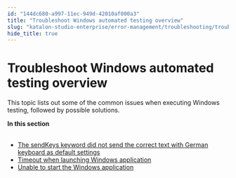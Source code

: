 ```yaml
---
id: "144dc680-a997-11ec-949d-42010af000a3"
title: "Troubleshoot Windows automated testing overview"
slug: "katalon-studio-enterprise/error-management/troubleshooting/troubleshoot-windows-automated-testing-overview"
hide_title: true
---
```


# <a id="id" class="anchor_top_offset"/><a id="ariaid-title1" class="anchor_top_offset"/>Troubleshoot Windows automated testing overview

<p xmlns="http://www.w3.org/1999/xhtml" className="p">This topic lists out some of the common issues when executing Windows testing, followed by possible solutions.</p> 
<nav xmlns="http://www.w3.org/1999/xhtml" role="navigation" className="related-links"><div className="linklist"><strong>In this section</strong><br /><br /><ul className="linklist"><li className="linklist"><a className="link" href="/katalon-studio-enterprise/error-management/troubleshooting/the-sendkeys-keyword-did-not-send-the-correct-text-with-german-keyboard-as-default-settings">The sendKeys keyword did not send the correct text with German keyboard as default settings</a></li><li className="linklist"><a className="link" href="/katalon-studio-enterprise/error-management/troubleshooting/timeout-when-launching-windows-application">Timeout when launching Windows application</a></li><li className="linklist"><a className="link" href="/katalon-studio-enterprise/error-management/troubleshooting/unable-to-start-the-windows-application">Unable to start the Windows application</a></li></ul></div></nav> 
